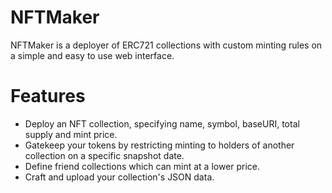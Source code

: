 # NFTMaker

NFTMaker is a deployer of ERC721 collections with custom minting rules on a simple and easy to use web interface.

# Features

- Deploy an NFT collection, specifying name, symbol, baseURI, total supply and mint price.
- Gatekeep your tokens by restricting minting to holders of another collection on a specific snapshot date.
- Define friend collections which can mint at a lower price.
- Craft and upload your collection's JSON data.